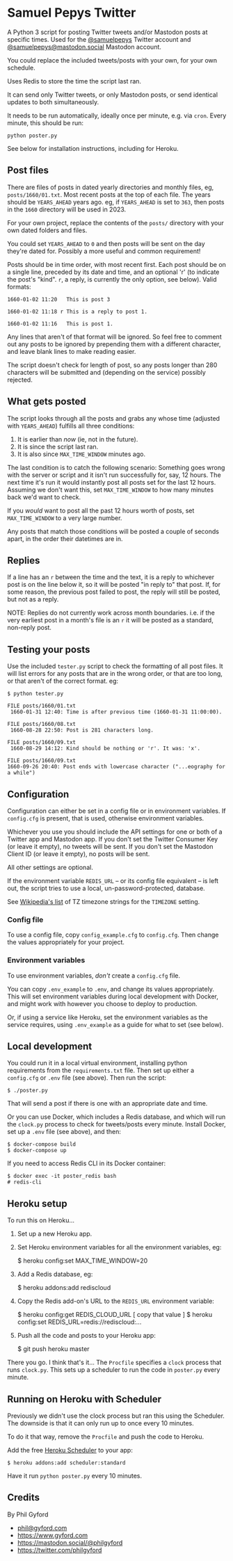 # Samuel Pepys Twitter

A Python 3 script for posting Twitter tweets and/or Mastodon posts at specific
times. Used for the [@samuelpepys](http://twitter.com/samuelpepys) Twitter
account and [@samuelpepys@mastodon.social](https://mastodon.social/@samuelpepys)
Mastodon account.

You could replace the included tweets/posts with your own, for your own
schedule.

Uses Redis to store the time the script last ran.

It can send only Twitter tweets, or only Mastodon posts, or send identical
updates to both simultaneously.

It needs to be run automatically, ideally once per minute, e.g. via `cron`.
Every minute, this should be run:

    python poster.py

See below for installation instructions, including for Heroku.


## Post files

There are files of posts in dated yearly directories and monthly files, eg,
`posts/1660/01.txt`. Most recent posts at the top of each file. The years
should be `YEARS_AHEAD` years ago. eg, if `YEARS_AHEAD` is set to `363`, then
posts in the `1660` directory will be used in 2023.

For your own project, replace the contents of the `posts/` directory with your
own dated folders and files.

You could set `YEARS_AHEAD` to `0` and then posts will be sent on the day
they're dated for. Possibly a more useful and common requirement!

Posts should be in time order, with most recent first. Each post should be on
a single line, preceded by its date and time,  and an optional 'r' (to indicate
the post's "kind". `r`, a reply, is currently the only option, see below). Valid
formats:

    1660-01-02 11:20   This is post 3

    1660-01-02 11:18 r This is a reply to post 1.

    1660-01-02 11:16   This is post 1.

Any lines that aren't of that format will be ignored. So feel free to comment
out any posts to be ignored by prepending them with a different character, and
leave blank lines to make reading easier.

The script doesn't check for length of post, so any posts longer than 280
characters will be submitted and (depending on the service) possibly rejected.


## What gets posted

The script looks through all the posts and grabs any whose time (adjusted with
`YEARS_AHEAD`) fulfills all three conditions:

1. It is earlier than *now* (ie, not in the future).
2. It is since the script last ran.
3. It is also since `MAX_TIME_WINDOW` minutes ago.

The last condition is to catch the following scenario: Something goes wrong with
the server or script and it isn't run successfully for, say, 12 hours. The next
time it's run it would instantly post all posts set for the last 12 hours.
Assuming we don't want this, set `MAX_TIME_WINDOW` to how many minutes back we'd
want to check.

If you *would* want to post all the past 12 hours worth of posts, set
`MAX_TIME_WINDOW` to a very large number.

Any posts that match those conditions will be posted a couple of seconds apart,
in the order their datetimes are in.


## Replies

If a line has an `r` between the time and the text, it is a reply to whichever
post is on the line below it, so it will be posted "in reply to" that post.
If, for some reason, the previous post failed to post, the reply will still
be posted, but not as a reply.

NOTE: Replies do not currently work across month boundaries. i.e. if the very
earliest post in a month's file is an `r` it will be posted as a standard,
non-reply post.


## Testing your posts

Use the included `tester.py` script to check the formatting of all post files.
It will list errors for any posts that are in the wrong order, or that are too
long, or that aren't of the correct format. eg:

	$ python tester.py

	FILE posts/1660/01.txt
	 1660-01-31 12:40: Time is after previous time (1660-01-31 11:00:00).

	FILE posts/1660/08.txt
	 1660-08-28 22:50: Post is 281 characters long.

	FILE posts/1660/09.txt
	 1660-08-29 14:12: Kind should be nothing or 'r'. It was: 'x'.

    FILE posts/1660/09.txt
    1660-09-26 20:40: Post ends with lowercase character ("...eography for a while")


## Configuration

Configuration can either be set in a config file or in environment variables. If `config.cfg` is present, that is used, otherwise environment variables.

Whichever you use you should include the API settings for one or both of a Twitter app and Mastodon app. If you don't set the Twitter Consumer Key (or leave it empty), no tweets will be sent. If you don't set the Mastodon Client ID (or leave it empty), no posts will be sent.

All other settings are optional.

If the environment variable `REDIS_URL` – or its config file equivalent – is left out, the script tries to use a local, un-password-protected, database.

See [Wikipedia's list](http://en.wikipedia.org/wiki/List_of_tz_database_time_zones) of TZ timezone strings for the `TIMEZONE` setting.

### Config file

To use a config file, copy `config_example.cfg` to `config.cfg`. Then change the values appropriately for your project.

### Environment variables

To use environment variables, *don't* create a `config.cfg` file.

You can copy `.env_example` to `.env`, and change its values appropriately. This will set environment variables during local development with Docker, and might work with however you choose to deploy to production.

Or, if using a service like Heroku, set the environment variables as the service requires, using `.env_example` as a guide for what to set (see below).


## Local development

You could run it in a local virtual environment, installing python requirements
from the `requirements.txt` file. Then set up either a `config.cfg` or `.env` file
(see above). Then run the script:

    $ ./poster.py

That will send a post if there is one with an appropriate date and time.

Or you can use Docker, which includes a Redis database, and which will run the
`clock.py` process to check for tweets/posts every minute. Install Docker,
set up a `.env` file (see above), and then:

    $ docker-compose build
    $ docker-compose up

If you need to access Redis CLI in its Docker container:

    $ docker exec -it poster_redis bash
    # redis-cli

## Heroku setup

To run this on Heroku...

1. Set up a new Heroku app.

2. Set Heroku environment variables for all the environment variables, eg:

      $ heroku config:set MAX_TIME_WINDOW=20

3. Add a Redis database, eg:

	  $ heroku addons:add rediscloud

4. Copy the Redis add-on's URL to the `REDIS_URL` environment variable:

	  $ heroku config:get REDIS_CLOUD_URL
	  [ copy that value ]
	  $ heroku config:set REDIS_URL=redis://rediscloud:...

5. Push all the code and posts to your Heroku app:

      $ git push heroku master

There you go. I think that's it... The `Procfile` specifies a `clock` process
that runs `clock.py`. This sets up a scheduler to run the code in `poster.py`
every minute.


## Running on Heroku with Scheduler

Previously we didn't use the clock process but ran this using the Scheduler.
The downside is that it can only run up to once every 10 minutes.

To do it that way, remove the `Procfile` and push the code to Heroku.

Add the free [Heroku Scheduler](https://addons.heroku.com/scheduler) to your app:

    $ heroku addons:add scheduler:standard

Have it run `python poster.py` every 10 minutes.


## Credits

By Phil Gyford

* phil@gyford.com
* https://www.gyford.com
* https://mastodon.social/@philgyford
* https://twitter.com/philgyford
